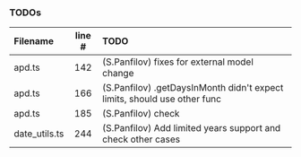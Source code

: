 ### TODOs
| Filename | line # | TODO
|:------|:------:|:------
| apd.ts | 142 | (S.Panfilov) fixes for external model change
| apd.ts | 166 | (S.Panfilov) .getDaysInMonth didn't expect limits, should use other func
| apd.ts | 185 | (S.Panfilov) check
| date_utils.ts | 244 | (S.Panfilov) Add limited years support and check other cases